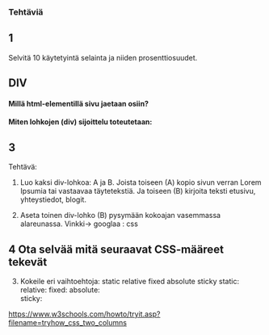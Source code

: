### Tehtäviä

## 1
Selvitä 10 käytetyintä selainta ja niiden prosenttiosuudet.

## DIV

#### Millä html-elementillä sivu jaetaan osiin?

#### Miten lohkojen (div) sijoittelu toteutetaan: 



## 3
Tehtävä:
1. Luo kaksi div-lohkoa: A ja B. Joista toiseen (A) kopio sivun verran Lorem Ipsumia tai vastaavaa täytetekstiä. Ja toiseen (B) kirjoita teksti etusivu, yhteystiedot, blogit.

2. Aseta toinen div-lohko (B) pysymään kokoajan vasemmassa alareunassa.
Vinkki-> googlaa : css 

## 4 Ota selvää mitä seuraavat CSS-määreet tekevät
3. Kokeile eri vaihtoehtoja: static    relative    fixed    absolute    sticky
    static: 
    relative: 
    fixed: 
    absolute:  
    sticky: 
    
 


https://www.w3schools.com/howto/tryit.asp?filename=tryhow_css_two_columns


